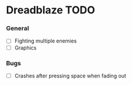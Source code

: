 # Dreadblaze TODO

### General

- [ ] Fighting multiple enemies
- [ ] Graphics

### Bugs
- [ ] Crashes after pressing space when fading out